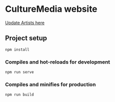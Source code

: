 # CultureMedia website

[Update Artists here](blacknfts/tree/master/artistCSVs)

## Project setup
```
npm install
```

### Compiles and hot-reloads for development
```
npm run serve
```

### Compiles and minifies for production
```
npm run build
```
